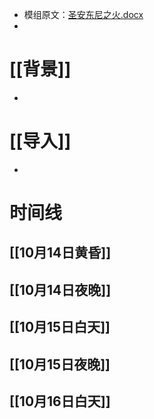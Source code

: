 - 模组原文：[圣安东尼之火.docx](../assets/圣安东尼之火_1630855461593_0.docx)
-
# [[背景]]
-
# [[导入]]
-
# 时间线
## [[10月14日黄昏]]
## [[10月14日夜晚]]
## [[10月15日白天]]
## [[10月15日夜晚]]
## [[10月16日白天]]